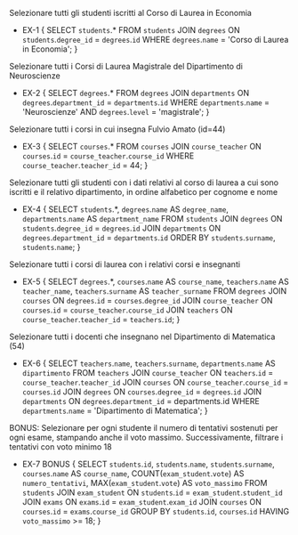 Selezionare tutti gli studenti iscritti al Corso di Laurea in Economia
- EX-1 {
    SELECT `students`.*
    FROM `students`
    JOIN `degrees` ON `students`.`degree_id` = `degrees`.`id`
    WHERE `degrees`.`name` = 'Corso di Laurea in Economia'; 
}

Selezionare tutti i Corsi di Laurea Magistrale del Dipartimento di Neuroscienze
- EX-2 {
    SELECT `degrees`.*
    FROM `degrees`
    JOIN `departments` ON `degrees`.`department_id` = `departments`.`id`
    WHERE `departments`.`name` = 'Neuroscienze'
    AND `degrees`.`level` = 'magistrale';
}

Selezionare tutti i corsi in cui insegna Fulvio Amato (id=44)
- EX-3 {
    SELECT `courses`.*
    FROM `courses`
    JOIN `course_teacher` ON `courses`.`id` = `course_teacher`.`course_id`
    WHERE `course_teacher`.`teacher_id` = 44;
}

Selezionare tutti gli studenti con i dati relativi al corso di laurea a cui
 sono iscritti e il relativo dipartimento, in ordine alfabetico per cognome e
 nome
- EX-4 {
    SELECT `students`.*, `degrees`.`name` AS `degree_name`, `departments`.`name` AS `department_name`
    FROM `students`
    JOIN `degrees` ON `students`.`degree_id` = `degrees`.`id`
    JOIN `departments` ON `degrees`.`department_id` = `departments`.`id`
    ORDER BY `students`.`surname`, `students`.`name`;
}

Selezionare tutti i corsi di laurea con i relativi corsi e insegnanti
- EX-5 {
    SELECT `degrees`.*, `courses`.`name` AS `course_name`, `teachers`.`name` AS `teacher_name`, `teachers`.`surname` AS `teacher_surname`
    FROM `degrees`
    JOIN `courses` ON `degrees`.`id` = `courses`.`degree_id`
    JOIN `course_teacher` ON `courses`.`id` = `course_teacher`.`course_id`
    JOIN `teachers` ON `course_teacher`.`teacher_id` = `teachers`.`id`;
}

Selezionare tutti i docenti che insegnano nel Dipartimento di
 Matematica (54)
- EX-6 {
    SELECT `teachers`.`name`, `teachers`.`surname`, `departments`.`name` AS `dipartimento`
    FROM `teachers`
    JOIN `course_teacher` ON `teachers`.`id` = `course_teacher`.`teacher_id`
    JOIN `courses` ON `course_teacher`.`course_id` = `courses`.`id`
    JOIN `degrees` ON `courses`.`degree_id` = `degrees`.`id`
    JOIN `departments` ON `degrees`.`department_id` = departments.id
    WHERE `departments`.`name` = 'Dipartimento di Matematica';
}

BONUS: Selezionare per ogni studente il numero di tentativi sostenuti
 per ogni esame, stampando anche il voto massimo. Successivamente,
 filtrare i tentativi con voto minimo 18
- EX-7 BONUS {
    SELECT `students`.`id`, `students`.`name`, `students`.`surname`, `courses`.`name` AS `course_name`, 
    COUNT(`exam_student`.`vote`) AS `numero_tentativi`, 
    MAX(`exam_student`.`vote`) AS `voto_massimo`
    FROM `students`
    JOIN `exam_student` ON `students`.`id` = `exam_student`.`student_id`
    JOIN `exams` ON `exams`.`id` = `exam_student`.`exam_id`
    JOIN `courses` ON `courses`.`id` = `exams`.`course_id`
    GROUP BY `students`.`id`, `courses`.`id`
    HAVING `voto_massimo` >= 18;
}